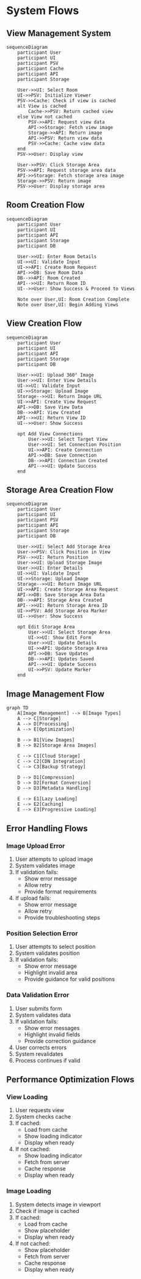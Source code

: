# System Flows

## View Management System

```mermaid
sequenceDiagram
    participant User
    participant UI
    participant PSV
    participant Cache
    participant API
    participant Storage

    User->>UI: Select Room
    UI->>PSV: Initialize Viewer
    PSV->>Cache: Check if view is cached
    alt View is cached
        Cache->>PSV: Return cached view
    else View not cached
        PSV->>API: Request view data
        API->>Storage: Fetch view image
        Storage->>API: Return image
        API->>PSV: Return view data
        PSV->>Cache: Cache view data
    end
    PSV->>User: Display view
    
    User->>PSV: Click Storage Area
    PSV->>API: Request storage area data
    API->>Storage: Fetch storage area image
    Storage->>PSV: Return image
    PSV->>User: Display storage area
```

## Room Creation Flow

```mermaid
sequenceDiagram
    participant User
    participant UI
    participant API
    participant Storage
    participant DB

    User->>UI: Enter Room Details
    UI->>UI: Validate Input
    UI->>API: Create Room Request
    API->>DB: Save Room Data
    DB-->>API: Room Created
    API-->>UI: Return Room ID
    UI-->>User: Show Success & Proceed to Views

    Note over User,UI: Room Creation Complete
    Note over User,UI: Begin Adding Views
```

## View Creation Flow

```mermaid
sequenceDiagram
    participant User
    participant UI
    participant API
    participant Storage
    participant DB

    User->>UI: Upload 360° Image
    User->>UI: Enter View Details
    UI->>UI: Validate Input
    UI->>Storage: Upload Image
    Storage-->>UI: Return Image URL
    UI->>API: Create View Request
    API->>DB: Save View Data
    DB-->>API: View Created
    API-->>UI: Return View ID
    UI-->>User: Show Success

    opt Add View Connections
        User->>UI: Select Target View
        User->>UI: Set Connection Position
        UI->>API: Create Connection
        API->>DB: Save Connection
        DB-->>API: Connection Created
        API-->>UI: Update Success
    end
```

## Storage Area Creation Flow

```mermaid
sequenceDiagram
    participant User
    participant UI
    participant PSV
    participant API
    participant Storage
    participant DB

    User->>UI: Select Add Storage Area
    User->>PSV: Click Position in View
    PSV-->>UI: Return Position
    User->>UI: Upload Storage Image
    User->>UI: Enter Details
    UI->>UI: Validate Input
    UI->>Storage: Upload Image
    Storage-->>UI: Return Image URL
    UI->>API: Create Storage Area Request
    API->>DB: Save Storage Area Data
    DB-->>API: Storage Area Created
    API-->>UI: Return Storage Area ID
    UI->>PSV: Add Storage Area Marker
    UI-->>User: Show Success

    opt Edit Storage Area
        User->>UI: Select Storage Area
        UI->>UI: Show Edit Form
        User->>UI: Update Details
        UI->>API: Update Storage Area
        API->>DB: Save Updates
        DB-->>API: Updates Saved
        API-->>UI: Update Success
        UI->>PSV: Update Marker
    end
```

## Image Management Flow

```mermaid
graph TD
    A[Image Management] --> B[Image Types]
    A --> C[Storage]
    A --> D[Processing]
    A --> E[Optimization]

    B --> B1[View Images]
    B --> B2[Storage Area Images]

    C --> C1[Cloud Storage]
    C --> C2[CDN Integration]
    C --> C3[Backup Strategy]

    D --> D1[Compression]
    D --> D2[Format Conversion]
    D --> D3[Metadata Handling]

    E --> E1[Lazy Loading]
    E --> E2[Caching]
    E --> E3[Progressive Loading]
```

## Error Handling Flows

### Image Upload Error
1. User attempts to upload image
2. System validates image
3. If validation fails:
   - Show error message
   - Allow retry
   - Provide format requirements
4. If upload fails:
   - Show error message
   - Allow retry
   - Provide troubleshooting steps

### Position Selection Error
1. User attempts to select position
2. System validates position
3. If validation fails:
   - Show error message
   - Highlight invalid area
   - Provide guidance for valid positions

### Data Validation Error
1. User submits form
2. System validates data
3. If validation fails:
   - Show error messages
   - Highlight invalid fields
   - Provide correction guidance
4. User corrects errors
5. System revalidates
6. Process continues if valid

## Performance Optimization Flows

### View Loading
1. User requests view
2. System checks cache
3. If cached:
   - Load from cache
   - Show loading indicator
   - Display when ready
4. If not cached:
   - Show loading indicator
   - Fetch from server
   - Cache response
   - Display when ready

### Image Loading
1. System detects image in viewport
2. Check if image is cached
3. If cached:
   - Load from cache
   - Show placeholder
   - Display when ready
4. If not cached:
   - Show placeholder
   - Fetch from server
   - Cache response
   - Display when ready 